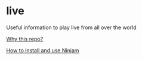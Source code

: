 # live
Useful information to play live from all over the world

[Why this repo?](mutuo_soccorso_rizomatico.md)

[How to install and use Ninjam](ninjam/installation.md)